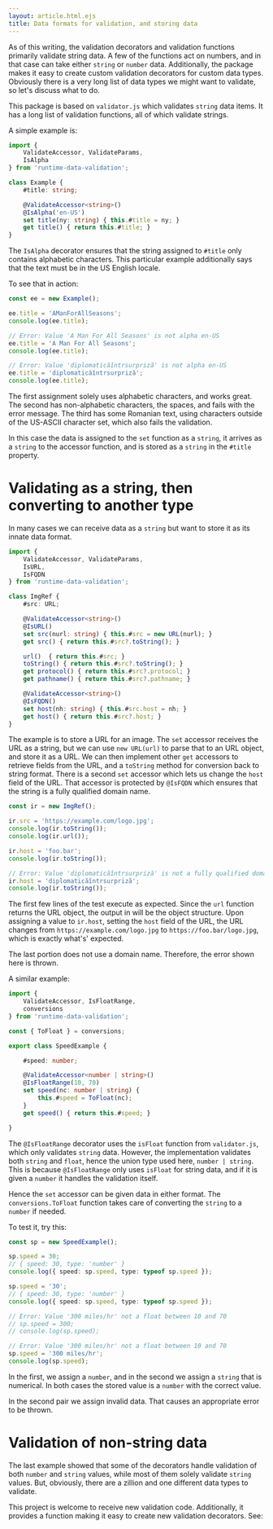 ```yaml
---
layout: article.html.ejs
title: Data formats for validation, and storing data
---
```


As of this writing, the validation decorators and validation functions primarily validate string data.  A few of the functions act on numbers, and in that case can take either `string` or `number` data.  Additionally, the package makes it easy to create custom validation decorators for custom data types.  Obviously there is a very long list of data types we might want to validate, so let's discuss what to do.

This package is based on `validator.js` which validates `string` data items.  It has a long list of validation functions, all of which validate strings.

A simple example is:

```ts
import {
    ValidateAccessor, ValidateParams,
    IsAlpha
} from 'runtime-data-validation';

class Example {
    #title: string;

    @ValidateAccessor<string>()
    @IsAlpha('en-US')
    set title(ny: string) { this.#title = ny; }
    get title() { return this.#title; }
}
```

The `IsAlpha` decorator ensures that the string assigned to `#title` only contains alphabetic characters.  This particular example additionally says that the text must be in the US English locale.

To see that in action:

```ts
const ee = new Example();

ee.title = 'AManForAllSeasons';
console.log(ee.title);

// Error: Value 'A Man For All Seasons' is not alpha en-US
ee.title = 'A Man For All Seasons';
console.log(ee.title);

// Error: Value 'diplomaticăîntrsurpriză' is not alpha en-US
ee.title = 'diplomaticăîntrsurpriză';
console.log(ee.title);
```

The first assignment solely uses alphabetic characters, and works great.  The second has non-alphabetic characters, the spaces, and fails with the error message.  The third has some Romanian text, using characters outside of the US-ASCII character set, which also fails the validation.

In this case the data is assigned to the `set` function as a `string`, it arrives as a `string` to the accessor function, and is stored as a `string` in the `#title` property.

# Validating as a string, then converting to another type

In many cases we can receive data as a `string` but want to store it as its innate data format.

```ts
import {
    ValidateAccessor, ValidateParams,
    IsURL,
    IsFQDN
} from 'runtime-data-validation';

class ImgRef {
    #src: URL;

    @ValidateAccessor<string>()
    @IsURL()
    set src(nurl: string) { this.#src = new URL(nurl); }
    get src() { return this.#src?.toString(); }

    url()  { return this.#src; }
    toString() { return this.#src?.toString(); }
    get protocol() { return this.#src?.protocol; }
    get pathname() { return this.#src?.pathname; }

    @ValidateAccessor<string>()
    @IsFQDN()
    set host(nh: string) { this.#src.host = nh; }
    get host() { return this.#src?.host; }
}
```

The example is to store a URL for an image.  The `set` accessor receives the URL as a string, but we can use `new URL(url)` to parse that to an URL object, and store it as a URL.  We can then implement other `get` accessors to retrieve fields from the URL, and a `toString` method for conversion back to string format.  There is a second `set` accessor which lets us change the `host` field of the URL.  That accessor is protected by `@IsFQDN` which ensures that the string is a fully qualified domain name.

```ts
const ir = new ImgRef();

ir.src = 'https://example.com/logo.jpg';
console.log(ir.toString());
console.log(ir.url());

ir.host = 'foo.bar';
console.log(ir.toString());

// Error: Value 'diplomaticăîntrsurpriză' is not a fully qualified domain name
ir.host = 'diplomaticăîntrsurpriză';
console.log(ir.toString());
```

The first few lines of the test execute as expected.  Since the `url` function returns the URL object, the output in will be the object structure.  Upon assigning a value to `ir.host`, setting the `host` field of the URL, the URL changes from `https://example.com/logo.jpg` to `https://foo.bar/logo.jpg`, which is exactly what's' expected.

The last portion does not use a domain name.  Therefore, the error shown here is thrown.

A similar example:

```ts
import {
    ValidateAccessor, IsFloatRange,
    conversions
} from 'runtime-data-validation';

const { ToFloat } = conversions;

export class SpeedExample {

    #speed: number;

    @ValidateAccessor<number | string>()
    @IsFloatRange(10, 70)
    set speed(nc: number | string) { 
        this.#speed = ToFloat(nc);
    }
    get speed() { return this.#speed; }

}
```

The `@IsFloatRange` decorator uses the `isFloat` function from `validator.js`, which only validates `string` data.  However, the implementation validates both `string` and `float`, hence the union type used here, `number | string`.  This is because `@IsFloatRange` only uses `isFloat` for string data, and if it is given a `number` it handles the validation itself.

Hence the `set` accessor can be given data in either format.  The `conversions.ToFloat` function takes care of converting the `string` to a `number` if needed.

To test it, try this:

```ts
const sp = new SpeedExample();

sp.speed = 30;
// { speed: 30, type: 'number' }
console.log({ speed: sp.speed, type: typeof sp.speed });

sp.speed = '30';
// { speed: 30, type: 'number' }
console.log({ speed: sp.speed, type: typeof sp.speed });

// Error: Value '300 miles/hr' not a float between 10 and 70
// sp.speed = 300;
// console.log(sp.speed);

// Error: Value '300 miles/hr' not a float between 10 and 70
sp.speed = '300 miles/hr';
console.log(sp.speed);
```

In the first, we assign a `number`, and in the second we assign a `string` that is numerical.  In both cases the stored value is a `number` with the correct value.

In the second pair we assign invalid data.  That causes an appropriate error to be thrown.

# Validation of non-string data

The last example showed that some of the decorators handle validation of both `number` and `string` values, while most of them solely validate `string` values.  But, obviously, there are a zillion and one different data types to validate.

This project is welcome to receive new validation code.  Additionally, it provides a function making it easy to create new validation decorators.  See: [](custom-validator.html)
